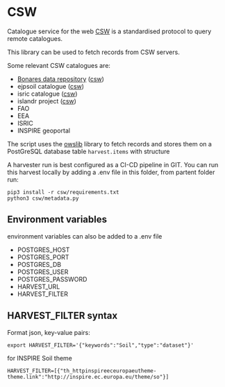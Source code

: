 # CSW

Catalogue service for the web [CSW](https://www.ogc.org/standard/cat/) is a standardised protocol to query remote catalogues.

This library can be used to fetch records from CSW servers. 

Some relevant CSW catalogues are:

- [Bonares data repository](https://www.bonares.de/service-portal/data-repository) ([csw](https://maps.bonares.de/soapServices/services/CSWDiscovery))
- ejpsoil catalogue ([csw](https://catalogue.ejpsoil.eu/csw))
- isric catalogue ([csw](https://data.isric.org/geonetwork/srv/eng/csw))
- islandr project ([csw](https://geonetwork.greendecision.eu/geonetwork/srv/eng/csw))
- FAO
- EEA
- ISRIC
- INSPIRE geoportal

The script uses the [owslib](https://github.com/geopython/OWSLib) library to fetch records and stores them on a PostGreSQL database table `harvest.items` with structure

A harvester run is best configured as a CI-CD pipeline in GIT. You can run this harvest locally by adding a .env file in this folder, from partent folder run:

```
pip3 install -r csw/requirements.txt
python3 csw/metadata.py
```

## Environment variables

environment variables can also be added to a .env file

- POSTGRES_HOST
- POSTGRES_PORT
- POSTGRES_DB
- POSTGRES_USER
- POSTGRES_PASSWORD
- HARVEST_URL
- HARVEST_FILTER


## HARVEST_FILTER syntax

Format json, key-value pairs:

```
export HARVEST_FILTER='{"keywords":"Soil","type":"dataset"}'
```

for INSPIRE Soil theme
```
HARVEST_FILTER=[{"th_httpinspireeceuropaeutheme-theme.link":"http://inspire.ec.europa.eu/theme/so"}] 
```





